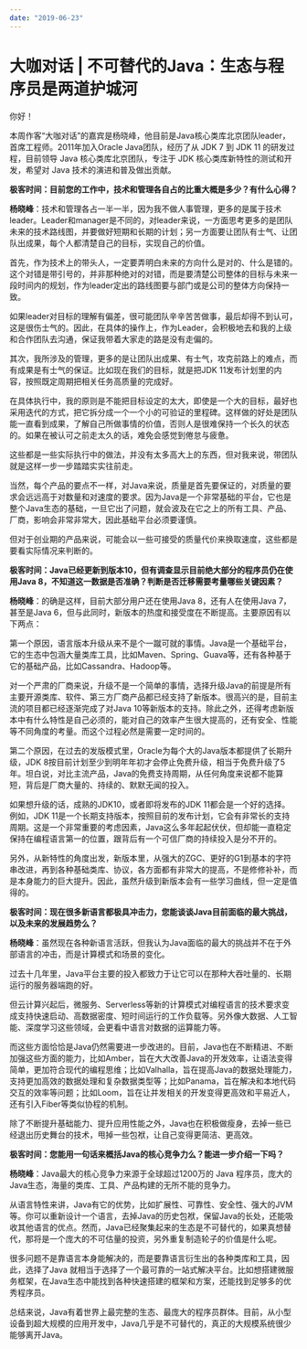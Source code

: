 ```yaml
---
date: "2019-06-23"
---  
```

      
# 大咖对话 | 不可替代的Java：生态与程序员是两道护城河
你好！

本周作客“大咖对话”的嘉宾是杨晓峰，他目前是Java核心类库北京团队leader，首席工程师。2011年加入Oracle Java团队，经历了从 JDK 7 到 JDK 11 的研发过程，目前领导 Java 核心类库北京团队，专注于 JDK 核心类库新特性的测试和开发，希望对 Java 技术的演进和普及做出贡献。

**极客时间：目前您的工作中，技术和管理各自占的比重大概是多少？有什么心得？**

**杨晓峰**：技术和管理各占一半一半，因为我不做人事管理，更多的是属于技术leader。Leader和manager是不同的，对leader来说，一方面思考更多的是团队未来的技术路线图，并要做好短期和长期的计划；另一方面要让团队有士气、让团队出成果，每个人都清楚自己的目标，实现自己的价值。

首先，作为技术上的带头人，一定要弄明白未来的方向什么是对的、什么是错的。这个对错是带引号的，并非那种绝对的对错，而是要清楚公司整体的目标与未来一段时间内的规划，作为leader定出的路线图要与部门或是公司的整体方向保持一致。

如果leader对目标的理解有偏差，很可能团队辛辛苦苦做事，最后却得不到认可，这是很伤士气的。因此，在具体的操作上，作为Leader，会积极地去和我的上级和合作团队去沟通，保证我带着大家走的路是没有走偏的。

<!-- [[[read_end]]] -->

其次，我所涉及的管理，更多的是让团队出成果、有士气，攻克前路上的难点，而有成果是有士气的保证。比如现在我们的目标，就是把JDK 11发布计划里的内容，按照既定周期把相关任务高质量的完成好。

在具体执行中，我的原则是不能把目标设定的太大，即使是一个大的目标，最好也采用迭代的方式，把它拆分成一个一个小的可验证的里程碑。这样做的好处是团队能一直看到成果，了解自己所做事情的价值，否则人是很难保持一个长久的状态的。如果在被认可之前走太久的话，难免会感觉到倦怠与疲惫。

这些都是一些实际执行中的做法，并没有太多高大上的东西，但对我来说，带团队就是这样一步一步踏踏实实往前走。

当然，每个产品的要点不一样，对Java来说，质量是首先要保证的，对质量的要求会远远高于对数量和对速度的要求。因为Java是一个非常基础的平台，它也是整个Java生态的基础，一旦它出了问题，就会波及在它之上的所有工具、产品、厂商，影响会非常非常大，因此基础平台必须要谨慎。

但对于创业期的产品来说，可能会以一些可接受的质量代价来换取速度，这些都是要看实际情况来判断的。

**极客时间：Java已经更新到版本10，但有调查显示目前绝大部分的程序员仍在使用Java 8，不知道这一数据是否准确？判断是否迁移需要考量哪些关键因素？**

**杨晓峰**：的确是这样，目前大部分用户还在使用Java 8，还有人在使用Java 7，甚至是Java 6，但与此同时，新版本的热度和接受度在不断提高。主要原因有以下两点：

第一个原因，语言版本升级从来不是个一蹴可就的事情。Java是一个基础平台，它的生态中包涵大量类库工具，比如Maven、Spring、Guava等，还有各种基于它的基础产品，比如Cassandra、Hadoop等。

对一个严肃的厂商来说，升级不是一个简单的事情，选择升级Java的前提是所有主要开源类库、软件、第三方厂商产品都已经支持了新版本。很高兴的是，目前主流的项目都已经逐渐完成了对Java 10等新版本的支持。除此之外，还得考虑新版本中有什么特性是自己必须的，能对自己的效率产生很大提高的，还有安全、性能等不同角度的考量。而这个过程必然是需要一定时间的。

第二个原因，在过去的发版模式里，Oracle为每个大的Java版本都提供了长期升级，JDK 8按目前计划至少到明年年初才会停止免费升级，相当于免费升级了5年。坦白说，对比主流产品，Java的免费支持周期，从任何角度来说都不能算短，背后是厂商大量的、持续的、默默无闻的投入。

如果想升级的话，成熟的JDK10，或者即将发布的JDK 11都会是一个好的选择。例如，JDK 11是一个长期支持版本，按照目前的发布计划，它会有非常长的支持周期。这是一个非常重要的考虑因素，Java这么多年起起伏伏，但却能一直稳定保持在编程语言第一的位置，跟背后有一个可信厂商的持续投入是分不开的。

另外，从新特性的角度出发，新版本里，从强大的ZGC、更好的G1到基本的字符串改进，再到各种基础类库、协议，各方面都有非常大的提高，不是修修补补，而是本身能力的巨大提升。因此，虽然升级到新版本会有一些学习曲线，但一定是值得的。

**极客时间：现在很多新语言都极具冲击力，您能谈谈Java目前面临的最大挑战，以及未来的发展趋势么？**

**杨晓峰**：虽然现在各种新语言活跃，但我认为Java面临的最大的挑战并不在于外部语言的冲击，而是计算模式和场景的变化。

过去十几年里，Java平台主要的投入都致力于让它可以在那种大吞吐量的、长期运行的服务器端跑的好。

但云计算兴起后，微服务、Serverless等新的计算模式对编程语言的技术要求变成支持快速启动、高数据密度、短时间运行的工作负载等。另外像大数据、人工智能、深度学习这些领域，会更看中语言对数据的运算能力等。

而这些方面恰恰是Java仍然需要进一步改进的。目前，Java也在不断精进、不断加强这些方面的能力，比如Amber，旨在大大改善Java的开发效率，让语法变得简单，更加符合现代的编程思维；比如Valhalla，旨在提高Java的数据处理能力，支持更加高效的数据处理和复杂数据类型等；比如Panama，旨在解决和本地代码交互的效率等问题；比如Loom，旨在让并发相关的开发变得更高效和平易近人，还有引入Fiber等类似协程的机制。

除了不断提升基础能力、提升应用性能之外，Java也在积极做瘦身，去掉一些已经退出历史舞台的技术，甩掉一些包袱，让自己变得更简洁、更高效。

**极客时间：您能用一句话来概括Java的核心竞争力么？能进一步介绍一下吗？**

**杨晓峰**：Java最大的核心竞争力来源于全球超过1200万的 Java 程序员，庞大的Java生态，海量的类库、工具、产品构建的无所不能的竞争力。

从语言特性来讲，Java有它的优势，比如扩展性、可靠性、安全性、强大的JVM等。你可以重新设计一个语言，去掉Java的历史包袱，保留Java的长处，还能吸收其他语言的优点。然而，Java已经聚集起来的生态是不可替代的，如果真想替代，那将是一个庞大的不可估量的投资，另外重复制造轮子的价值是什么呢。

很多问题不是靠语言本身能解决的，而是要靠语言衍生出的各种类库和工具，因此，选择了Java 就相当于选择了一个最可靠的一站式解决平台。比如想搭建微服务框架，在Java生态中能找到各种快速搭建的框架和方案，还能找到足够多的优秀程序员。

总结来说，Java有着世界上最完整的生态、最庞大的程序员群体。目前，从小型设备到超大规模的应用开发中，Java几乎是不可替代的，真正的大规模系统很少能够离开Java。